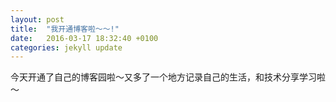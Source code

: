 ```yaml
---
layout: post
title:  "我开通博客啦～～!"
date:   2016-03-17 18:32:40 +0100
categories: jekyll update
---
```

今天开通了自己的博客园啦～又多了一个地方记录自己的生活，和技术分享学习啦～

[jekyll-docs]: http://jekyllrb.com/docs/home
[jekyll-gh]:   https://github.com/jekyll/jekyll
[jekyll-talk]: https://talk.jekyllrb.com/
